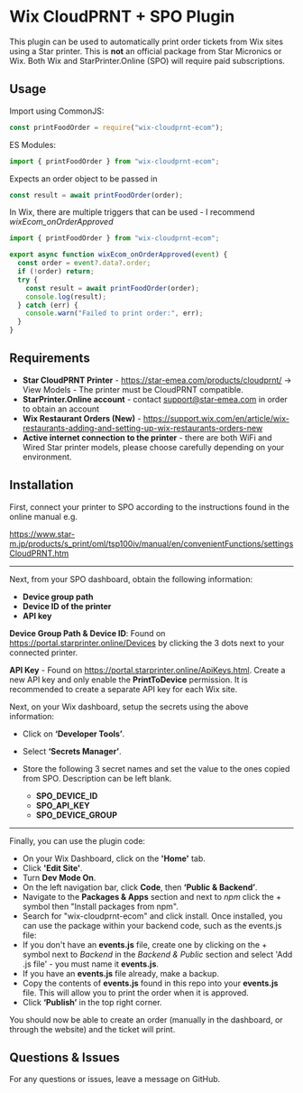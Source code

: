 # Wix CloudPRNT + SPO Plugin

This plugin can be used to automatically print order tickets from Wix sites using a Star printer.
This is **not** an official package from Star Micronics or Wix.
Both Wix and StarPrinter.Online (SPO) will require paid subscriptions.

## Usage

Import using CommonJS:

```js
const printFoodOrder = require("wix-cloudprnt-ecom");
```

ES Modules:

```js
import { printFoodOrder } from "wix-cloudprnt-ecom";
```

Expects an order object to be passed in

```js
const result = await printFoodOrder(order);
```

In Wix, there are multiple triggers that can be used - I recommend _wixEcom_onOrderApproved_

```js
import { printFoodOrder } from "wix-cloudprnt-ecom";

export async function wixEcom_onOrderApproved(event) {
  const order = event?.data?.order;
  if (!order) return;
  try {
    const result = await printFoodOrder(order);
    console.log(result);
  } catch (err) {
    console.warn("Failed to print order:", err);
  }
}
```

## Requirements

- **Star CloudPRNT Printer** - https://star-emea.com/products/cloudprnt/ -> View Models - The printer must be CloudPRNT compatible.
- **StarPrinter.Online account** - contact <support@star-emea.com> in order to obtain an account
- **Wix Restaurant Orders (New)** - https://support.wix.com/en/article/wix-restaurants-adding-and-setting-up-wix-restaurants-orders-new
- **Active internet connection to the printer** - there are both WiFi and Wired Star printer models, please choose carefully depending on your environment.

## Installation

First, connect your printer to SPO according to the instructions found in the online manual e.g.

https://www.star-m.jp/products/s_print/oml/tsp100iv/manual/en/convenientFunctions/settingsCloudPRNT.htm

---

Next, from your SPO dashboard, obtain the following information:

- **Device group path**
- **Device ID of the printer**
- **API key**

**Device Group Path & Device ID**: Found on https://portal.starprinter.online/Devices by clicking the 3 dots next to your connected printer.

**API Key** - Found on https://portal.starprinter.online/ApiKeys.html. Create a new API key and only enable the **PrintToDevice** permission. It is recommended to create a separate API key for each Wix site.

Next, on your Wix dashboard, setup the secrets using the above information:

- Click on **‘Developer Tools’**.
- Select **‘Secrets Manager’**.
- Store the following 3 secret names and set the value to the ones copied from SPO. Description can be left blank.

  - **SPO_DEVICE_ID**
  - **SPO_API_KEY**
  - **SPO_DEVICE_GROUP**

---

Finally, you can use the plugin code:

- On your Wix Dashboard, click on the **'Home'** tab.
- Click **'Edit Site'**.
- Turn **Dev Mode On**.
- On the left navigation bar, click **Code**, then **‘Public & Backend’**.
- Navigate to the **Packages & Apps** section and next to _npm_ click the + symbol then "Install packages from npm".
- Search for "wix-cloudprnt-ecom" and click install. Once installed, you can use the package within your backend code, such as the events.js file:
- If you don't have an **events.js** file, create one by clicking on the + symbol next to _Backend_ in the _Backend & Public_ section and select 'Add .js file' - you must name it **events.js**.
- If you have an **events.js** file already, make a backup.
- Copy the contents of **events.js** found in this repo into your **events.js** file. This will allow you to print the order when it is approved.
- Click **‘Publish’** in the top right corner.

You should now be able to create an order (manually in the dashboard, or through the website) and the ticket will print.

## Questions & Issues

For any questions or issues, leave a message on GitHub.
